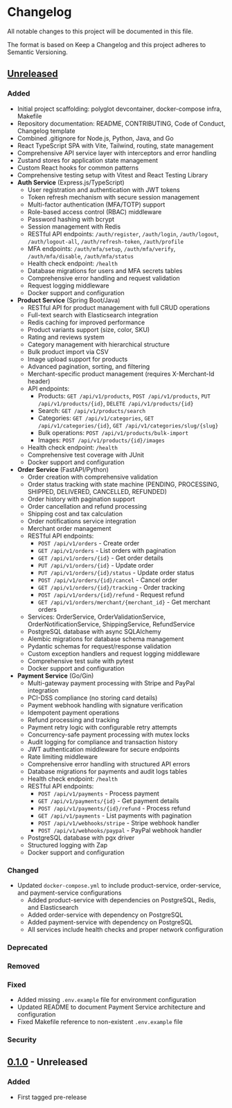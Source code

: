 # Changelog

All notable changes to this project will be documented in this file.

The format is based on Keep a Changelog and this project adheres to Semantic Versioning.

## [Unreleased]

### Added
- Initial project scaffolding: polyglot devcontainer, docker-compose infra, Makefile
- Repository documentation: README, CONTRIBUTING, Code of Conduct, Changelog template
- Combined .gitignore for Node.js, Python, Java, and Go
- React TypeScript SPA with Vite, Tailwind, routing, state management
- Comprehensive API service layer with interceptors and error handling
- Zustand stores for application state management
- Custom React hooks for common patterns
- Comprehensive testing setup with Vitest and React Testing Library
- **Auth Service** (Express.js/TypeScript)
  - User registration and authentication with JWT tokens
  - Token refresh mechanism with secure session management
  - Multi-factor authentication (MFA/TOTP) support
  - Role-based access control (RBAC) middleware
  - Password hashing with bcrypt
  - Session management with Redis
  - RESTful API endpoints: `/auth/register`, `/auth/login`, `/auth/logout`, `/auth/logout-all`, `/auth/refresh-token`, `/auth/profile`
  - MFA endpoints: `/auth/mfa/setup`, `/auth/mfa/verify`, `/auth/mfa/disable`, `/auth/mfa/status`
  - Health check endpoint: `/health`
  - Database migrations for users and MFA secrets tables
  - Comprehensive error handling and request validation
  - Request logging middleware
  - Docker support and configuration
- **Product Service** (Spring Boot/Java)
  - RESTful API for product management with full CRUD operations
  - Full-text search with Elasticsearch integration
  - Redis caching for improved performance
  - Product variants support (size, color, SKU)
  - Rating and reviews system
  - Category management with hierarchical structure
  - Bulk product import via CSV
  - Image upload support for products
  - Advanced pagination, sorting, and filtering
  - Merchant-specific product management (requires X-Merchant-Id header)
  - API endpoints:
    - Products: `GET /api/v1/products`, `POST /api/v1/products`, `PUT /api/v1/products/{id}`, `DELETE /api/v1/products/{id}`
    - Search: `GET /api/v1/products/search`
    - Categories: `GET /api/v1/categories`, `GET /api/v1/categories/{id}`, `GET /api/v1/categories/slug/{slug}`
    - Bulk operations: `POST /api/v1/products/bulk-import`
    - Images: `POST /api/v1/products/{id}/images`
  - Health check endpoint: `/health`
  - Comprehensive test coverage with JUnit
  - Docker support and configuration
- **Order Service** (FastAPI/Python)
  - Order creation with comprehensive validation
  - Order status tracking with state machine (PENDING, PROCESSING, SHIPPED, DELIVERED, CANCELLED, REFUNDED)
  - Order history with pagination support
  - Order cancellation and refund processing
  - Shipping cost and tax calculation
  - Order notifications service integration
  - Merchant order management
  - RESTful API endpoints:
    - `POST /api/v1/orders` - Create order
    - `GET /api/v1/orders` - List orders with pagination
    - `GET /api/v1/orders/{id}` - Get order details
    - `PUT /api/v1/orders/{id}` - Update order
    - `PUT /api/v1/orders/{id}/status` - Update order status
    - `POST /api/v1/orders/{id}/cancel` - Cancel order
    - `GET /api/v1/orders/{id}/tracking` - Order tracking
    - `POST /api/v1/orders/{id}/refund` - Request refund
    - `GET /api/v1/orders/merchant/{merchant_id}` - Get merchant orders
  - Services: OrderService, OrderValidationService, OrderNotificationService, ShippingService, RefundService
  - PostgreSQL database with async SQLAlchemy
  - Alembic migrations for database schema management
  - Pydantic schemas for request/response validation
  - Custom exception handlers and request logging middleware
  - Comprehensive test suite with pytest
  - Docker support and configuration
- **Payment Service** (Go/Gin)
  - Multi-gateway payment processing with Stripe and PayPal integration
  - PCI-DSS compliance (no storing card details)
  - Payment webhook handling with signature verification
  - Idempotent payment operations
  - Refund processing and tracking
  - Payment retry logic with configurable retry attempts
  - Concurrency-safe payment processing with mutex locks
  - Audit logging for compliance and transaction history
  - JWT authentication middleware for secure endpoints
  - Rate limiting middleware
  - Comprehensive error handling with structured API errors
  - Database migrations for payments and audit logs tables
  - Health check endpoint: `/health`
  - RESTful API endpoints:
    - `POST /api/v1/payments` - Process payment
    - `GET /api/v1/payments/{id}` - Get payment details
    - `POST /api/v1/payments/{id}/refund` - Process refund
    - `GET /api/v1/payments` - List payments with pagination
    - `POST /api/v1/webhooks/stripe` - Stripe webhook handler
    - `POST /api/v1/webhooks/paypal` - PayPal webhook handler
  - PostgreSQL database with pgx driver
  - Structured logging with Zap
  - Docker support and configuration

### Changed
- Updated `docker-compose.yml` to include product-service, order-service, and payment-service configurations
  - Added product-service with dependencies on PostgreSQL, Redis, and Elasticsearch
  - Added order-service with dependency on PostgreSQL
  - Added payment-service with dependency on PostgreSQL
  - All services include health checks and proper network configuration

### Deprecated

### Removed

### Fixed
- Added missing `.env.example` file for environment configuration
- Updated README to document Payment Service architecture and configuration
- Fixed Makefile reference to non-existent `.env.example` file

### Security

## [0.1.0] - Unreleased

### Added
- First tagged pre-release

[Unreleased]: https://example.com/compare/v0.1.0...HEAD
[0.1.0]: https://example.com/releases/tag/v0.1.0

